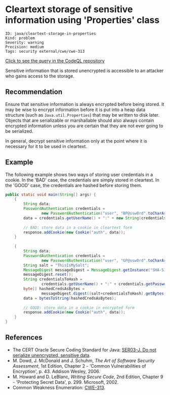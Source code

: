 # Cleartext storage of sensitive information using 'Properties' class

```
ID: java/cleartext-storage-in-properties
Kind: problem
Severity: warning
Precision: medium
Tags: security external/cwe/cwe-313

```
[Click to see the query in the CodeQL repository](https://github.com/github/codeql/tree/main/java/ql/src/Security/CWE/CWE-312/CleartextStorageProperties.ql)

Sensitive information that is stored unencrypted is accessible to an attacker who gains access to the storage.


## Recommendation
Ensure that sensitive information is always encrypted before being stored. It may be wise to encrypt information before it is put into a heap data structure (such as `Java.util.Properties`) that may be written to disk later. Objects that are serializable or marshallable should also always contain encrypted information unless you are certain that they are not ever going to be serialized.

In general, decrypt sensitive information only at the point where it is necessary for it to be used in cleartext.


## Example
The following example shows two ways of storing user credentials in a cookie. In the 'BAD' case, the credentials are simply stored in cleartext. In the 'GOOD' case, the credentials are hashed before storing them.


```java
public static void main(String[] args) {
	{
		String data;
		PasswordAuthentication credentials =
				new PasswordAuthentication("user", "BP@ssw0rd".toCharArray());
		data = credentials.getUserName() + ":" + new String(credentials.getPassword());
	
		// BAD: store data in a cookie in cleartext form
		response.addCookie(new Cookie("auth", data));
	}
	
	{
		String data;
		PasswordAuthentication credentials =
				new PasswordAuthentication("user", "GP@ssw0rd".toCharArray());
		String salt = "ThisIsMySalt";
		MessageDigest messageDigest = MessageDigest.getInstance("SHA-512");
		messageDigest.reset();
		String credentialsToHash =
				credentials.getUserName() + ":" + credentials.getPassword();
		byte[] hashedCredsAsBytes =
				messageDigest.digest((salt+credentialsToHash).getBytes("UTF-8"));
		data = bytesToString(hashedCredsAsBytes);
		
		// GOOD: store data in a cookie in encrypted form
		response.addCookie(new Cookie("auth", data));
	}
}

```

## References
* The CERT Oracle Secure Coding Standard for Java: [SER03-J. Do not serialize unencrypted, sensitive data](https://www.securecoding.cert.org/confluence/display/java/SER03-J.+Do+not+serialize+unencrypted+sensitive+data).
* M. Dowd, J. McDonald and J. Schuhm, *The Art of Software Security Assessment*, 1st Edition, Chapter 2 - 'Common Vulnerabilities of Encryption', p. 43. Addison Wesley, 2006.
* M. Howard and D. LeBlanc, *Writing Secure Code*, 2nd Edition, Chapter 9 - 'Protecting Secret Data', p. 299. Microsoft, 2002.
* Common Weakness Enumeration: [CWE-313](https://cwe.mitre.org/data/definitions/313.html).